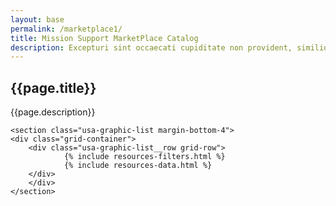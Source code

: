 ```yaml
---
layout: base
permalink: /marketplace1/
title: Mission Support MarketPlace Catalog
description: Excepturi sint occaecati cupiditate non provident, similique sunt in culpa qui officia deserunt mollitia animi, id est laborum et dolorum fuga. Et harum quidem rerum facilis est et quidem expedita dist. Ase Nam libero tempore. At vero eos et accusamus et iusto odio dignissimos ducimus qui blanditiis ssdasas praesentium voluptatum deleniti atque corrupti quos dolores et quas. Ase Nam libero tempore.
---
```


<div id="main-content" class="usa-layout-docs">
    <section class="usa-graphic-list margin-bottom-4">
        <div class="usa-hero clearfix heading">
            <div class="grid-container">
                <div class="usa-width-whole hero-content text-center">
                    <h1 class="color-white">{{page.title}}</h1>
                    <p class="color-white">{{page.description}}</p>
                </div>
            </div>
        </div>
    </section>

    <section class="usa-graphic-list margin-bottom-4">
    <div class="grid-container">
        <div class="usa-graphic-list__row grid-row">
                {% include resources-filters.html %}
                {% include resources-data.html %}
        </div>
        </div>
    </section>
</div>
